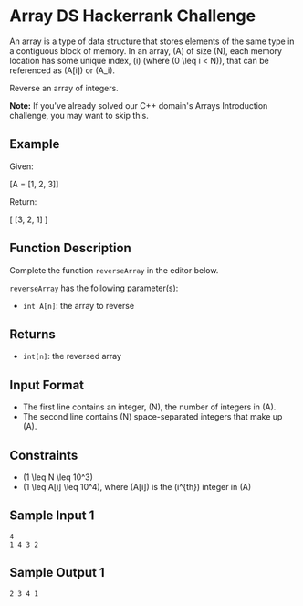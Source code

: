 # Array DS Hackerrank Challenge

An array is a type of data structure that stores elements of the same type in a contiguous block of memory. In an array, \(A\) of size \(N\), each memory location has some unique index, \(i\) (where \(0 \leq i < N\)), that can be referenced as \(A[i]\) or \(A_i\).

Reverse an array of integers.

**Note:** If you've already solved our C++ domain's Arrays Introduction challenge, you may want to skip this.

## Example

Given:

\[A = [1, 2, 3]\]

Return:

\[ [3, 2, 1] \]

## Function Description

Complete the function `reverseArray` in the editor below.

`reverseArray` has the following parameter(s):

- `int A[n]`: the array to reverse

## Returns

- `int[n]`: the reversed array

## Input Format

- The first line contains an integer, \(N\), the number of integers in \(A\).
- The second line contains \(N\) space-separated integers that make up \(A\).

## Constraints

- \(1 \leq N \leq 10^3\)
- \(1 \leq A[i] \leq 10^4\), where \(A[i]\) is the \(i^{th}\) integer in \(A\)

## Sample Input 1

```
4
1 4 3 2
```

## Sample Output 1

```
2 3 4 1
```
